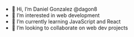 - 👋 Hi, I’m Daniel Gonzalez @dagon8
- 👀 I’m interested in web development
- 🌱 I’m currently learning JavaScript and React
- 💞️ I’m looking to collaborate on web dev projects
